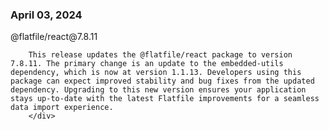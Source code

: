 
### April 03, 2024

<div style={{ display: "table", width: "auto" }}>

  <div style={{ display: "table-row", width: "auto" }}>
      <Snippet file="chips/wrappers.mdx" />
        <div style={{ float: "left", display: "table-column", paddingLeft: "30px", width: "calc(80% - 30px)" }}>
        @flatfile/react@7.8.11

        This release updates the @flatfile/react package to version 7.8.11. The primary change is an update to the embedded-utils dependency, which is now at version 1.1.13. Developers using this package can expect improved stability and bug fixes from the updated dependency. Upgrading to this new version ensures your application stays up-to-date with the latest Flatfile improvements for a seamless data import experience.
        </div>
  </div>

</div>
